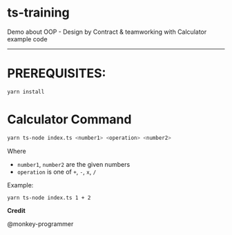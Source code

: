 # ts-training

Demo about OOP - Design by Contract & teamworking with Calculator example code

---

# PREREQUISITES:

```sh
yarn install
```

# Calculator Command

```sh
yarn ts-node index.ts <number1> <operation> <number2>
```

Where

- `number1`, `number2` are the given numbers
- `operation` is one of `+`, `-`, `x`, `/`

Example:

```sh
yarn ts-node index.ts 1 + 2
```

**Credit** 

@monkey-programmer
